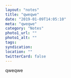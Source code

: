 ```yaml
---
layout: "notes"
title: "qweqwe"
date: "2019-01-09T14:05:10"
meta: "qweqwe"
category: "Notes"
photo1_url: ""
photo1_alt: ""
tags:
syndication: 
location: ""
twitterCard: false
---
```

qweqwe
